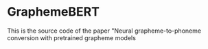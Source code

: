 # GraphemeBERT
This is the source code of the paper "Neural grapheme-to-phoneme conversion with pretrained grapheme models
